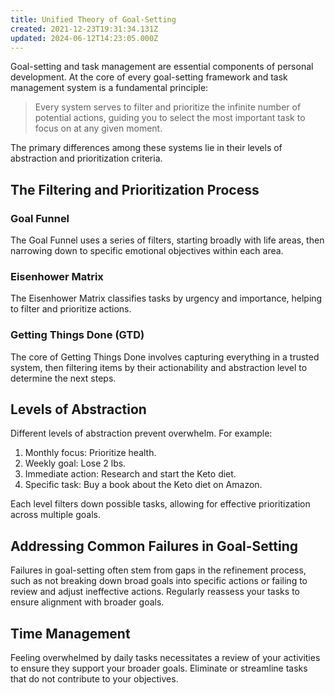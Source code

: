 ```yaml
---
title: Unified Theory of Goal-Setting
created: 2021-12-23T19:31:34.131Z
updated: 2024-06-12T14:23:05.000Z
---
```

Goal-setting and task management are essential components of personal development. At the core of every goal-setting framework and task management system is a fundamental principle:

> Every system serves to filter and prioritize the infinite number of potential actions, guiding you to select the most important task to focus on at any given moment.

The primary differences among these systems lie in their levels of abstraction and prioritization criteria.

## The Filtering and Prioritization Process
### Goal Funnel
The Goal Funnel uses a series of filters, starting broadly with life areas, then narrowing down to specific emotional objectives within each area.

### Eisenhower Matrix
The Eisenhower Matrix classifies tasks by urgency and importance, helping to filter and prioritize actions.

### Getting Things Done (GTD)
The core of Getting Things Done involves capturing everything in a trusted system, then filtering items by their actionability and abstraction level to determine the next steps.

## Levels of Abstraction
Different levels of abstraction prevent overwhelm. For example:

1. Monthly focus: Prioritize health.
2. Weekly goal: Lose 2 lbs.
3. Immediate action: Research and start the Keto diet.
4. Specific task: Buy a book about the Keto diet on Amazon.

Each level filters down possible tasks, allowing for effective prioritization across multiple goals.

## Addressing Common Failures in Goal-Setting
Failures in goal-setting often stem from gaps in the refinement process, such as not breaking down broad goals into specific actions or failing to review and adjust ineffective actions. Regularly reassess your tasks to ensure alignment with broader goals.

## Time Management
Feeling overwhelmed by daily tasks necessitates a review of your activities to ensure they support your broader goals. Eliminate or streamline tasks that do not contribute to your objectives.
